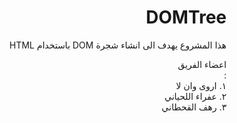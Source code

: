 <div dir="rtl" align= right>
 
# DOMTree

 هذا المشروع يهدف الى انشاء شجرة DOM باستخدام HTML
 
 اعضاء الفريق<br>:
 <br>
 ١. اروى وان لا
 <br>
٢. عفراء اللحياني
<br>
٣. رهف القحطاني
